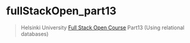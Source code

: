 # fullStackOpen_part13

> Helsinki University [Full Stack Open Course](https://fullstackopen.com/en/part13) Part13 (Using relational databases)
